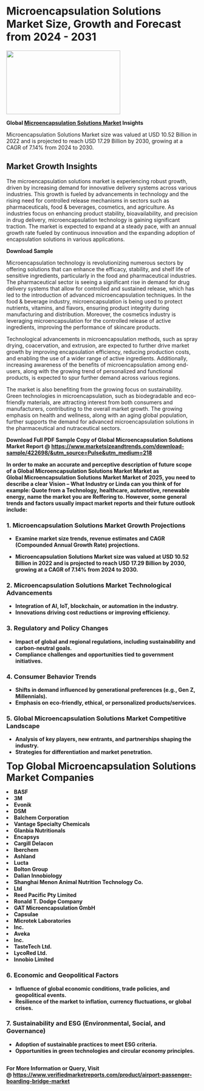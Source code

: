 <H1>Microencapsulation Solutions Market Size, Growth and Forecast from 2024 - 2031</H1><img class="aligncenter size-medium wp-image-584254" src="https://thirdeyenews.in/wp-content/uploads/2024/09/Global-Market-Research-300x168.jpeg" alt="" width="300" height="168" /><p><strong>Global&nbsp;<a href="https://www.marketsizeandtrends.com/download-sample/422698/&amp;utm_source=Pulse&amp;utm_medium=218">Microencapsulation Solutions Market</a> Insights</strong></p><p>Microencapsulation Solutions Market size was valued at USD 10.52 Billion in 2022 and is projected to reach USD 17.29 Billion by 2030, growing at a CAGR of 7.14% from 2024 to 2030.</p><p><h2>Market Growth Insights</h2> <p>The microencapsulation solutions market is experiencing robust growth, driven by increasing demand for innovative delivery systems across various industries. This growth is fueled by advancements in technology and the rising need for controlled release mechanisms in sectors such as pharmaceuticals, food & beverages, cosmetics, and agriculture. As industries focus on enhancing product stability, bioavailability, and precision in drug delivery, microencapsulation technology is gaining significant traction. The market is expected to expand at a steady pace, with an annual growth rate fueled by continuous innovation and the expanding adoption of encapsulation solutions in various applications.</p> <p><strong>Download Sample</strong></p> <p>Microencapsulation technology is revolutionizing numerous sectors by offering solutions that can enhance the efficacy, stability, and shelf life of sensitive ingredients, particularly in the food and pharmaceutical industries. The pharmaceutical sector is seeing a significant rise in demand for drug delivery systems that allow for controlled and sustained release, which has led to the introduction of advanced microencapsulation techniques. In the food & beverage industry, microencapsulation is being used to protect nutrients, vitamins, and flavors, ensuring product integrity during manufacturing and distribution. Moreover, the cosmetics industry is leveraging microencapsulation for the controlled release of active ingredients, improving the performance of skincare products.</p> <p>Technological advancements in microencapsulation methods, such as spray drying, coacervation, and extrusion, are expected to further drive market growth by improving encapsulation efficiency, reducing production costs, and enabling the use of a wider range of active ingredients. Additionally, increasing awareness of the benefits of microencapsulation among end-users, along with the growing trend of personalized and functional products, is expected to spur further demand across various regions.</p> <p>The market is also benefiting from the growing focus on sustainability. Green technologies in microencapsulation, such as biodegradable and eco-friendly materials, are attracting interest from both consumers and manufacturers, contributing to the overall market growth. The growing emphasis on health and wellness, along with an aging global population, further supports the demand for advanced microencapsulation solutions in the pharmaceutical and nutraceutical sectors.</p> <p><strong></p><p><span class=""><strong>Download Full PDF Sample Copy of Global Microencapsulation Solutions Market Report</strong> @ <a href="https://www.marketsizeandtrends.com/download-sample/422698/&amp;utm_source=Pulse&amp;utm_medium=218" target="_blank">https://www.marketsizeandtrends.com/download-sample/422698/&amp;utm_source=Pulse&amp;utm_medium=218</a></span></p><p>In order to make an accurate and perceptive description of future scope of a Global&nbsp;Microencapsulation Solutions Market Market as Global&nbsp;Microencapsulation Solutions Market Market of 2025, you need to describe a clear Vision &ndash; What Industry or Linda can you think of for example: Quote from a Technology, healthcare, automotive, renewable energy, name the market you are Reffering to. However, some general trends and factors usually impact market reports and their future outlook include:</p><h3>1.&nbsp;<strong>Microencapsulation Solutions Market Growth Projections</strong></h3><ul><li>Examine market size trends, revenue estimates and CAGR (Compounded Annual Growth Rate) projections.</li><li><p>Microencapsulation Solutions Market size was valued at USD 10.52 Billion in 2022 and is projected to reach USD 17.29 Billion by 2030, growing at a CAGR of 7.14% from 2024 to 2030.</p></li></ul><h3>2.&nbsp;<strong>Microencapsulation Solutions Market Technological Advancements</strong></h3><ul><li>Integration of AI, IoT, blockchain, or automation in the industry.</li><li>Innovations driving cost reductions or improving efficiency.</li></ul><h3>3.&nbsp;<strong>Regulatory and Policy Changes</strong></h3><ul><li>Impact of global and regional regulations, including sustainability and carbon-neutral goals.</li><li>Compliance challenges and opportunities tied to government initiatives.</li></ul><h3>4.&nbsp;<strong>Consumer Behavior Trends</strong></h3><ul><li>Shifts in demand influenced by generational preferences (e.g., Gen Z, Millennials).</li><li>Emphasis on eco-friendly, ethical, or personalized products/services.</li></ul><h3>5.&nbsp;<strong>Global Microencapsulation Solutions Market Competitive Landscape</strong></h3><ul><li>Analysis of key players, new entrants, and partnerships shaping the industry.</li><li>Strategies for differentiation and market penetration.</li></ul><p data-pm-slice="1 1 []"><span style="color: inherit; font-family: inherit; font-size: 25px;">Top Global Microencapsulation Solutions Market Companies</span></p><div class="" data-test-id=""><p><li>BASF</li><li> 3M</li><li> Evonik</li><li> DSM</li><li> Balchem Corporation</li><li> Vantage Specialty Chemicals</li><li> Glanbia Nutritionals</li><li> Encapsys</li><li> Cargill Delacon</li><li> Iberchem</li><li> Ashland</li><li> Lucta</li><li> Bolton Group</li><li> Dalian Innobiology</li><li> Shanghai Menon Animal Nutrition Technology Co.</li><li> Ltd</li><li> Reed Pacific Pty Limited</li><li> Ronald T. Dodge Company</li><li> GAT Microencapsulation GmbH</li><li> Capsulae</li><li> Microtek Laboratories</li><li> Inc.</li><li> Aveka</li><li> Inc.</li><li> TasteTech Ltd.</li><li> LycoRed Ltd.</li><li> Innobio Limited</li></p></div><h3>6.&nbsp;<strong>Economic and Geopolitical Factors</strong></h3><ul><li>Influence of global economic conditions, trade policies, and geopolitical events.</li><li>Resilience of the market to inflation, currency fluctuations, or global crises.</li></ul><h3>7.&nbsp;<strong>Sustainability and ESG (Environmental, Social, and Governance)</strong></h3><ul><li>Adoption of sustainable practices to meet ESG criteria.</li><li>Opportunities in green technologies and circular economy principles.</li></ul><h2><strong style="font-size: 14px;">For More Information or Query, Visit @&nbsp;</strong><a style="background-color: #ffffff; font-size: 14px;" href="https://www.marketsizeandtrends.com/report/microencapsulation-solutions-market/" target="_blank">https://www.verifiedmarketreports.com/product/airport-passenger-boarding-bridge-market</a></h2>

